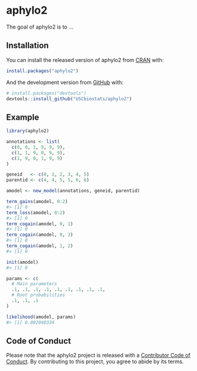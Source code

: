 
<!-- README.md is generated from README.Rmd. Please edit that file -->

# aphylo2

<!-- badges: start -->
<!-- badges: end -->

The goal of aphylo2 is to …

## Installation

You can install the released version of aphylo2 from
[CRAN](https://CRAN.R-project.org) with:

``` r
install.packages("aphylo2")
```

And the development version from [GitHub](https://github.com/) with:

``` r
# install.packages("devtools")
devtools::install_github("USCbiostats/aphylo2")
```

## Example

``` r
library(aphylo2)

annotations <- list(
  c(0, 0, 1, 9, 9, 9),
  c(1, 1, 9, 0, 9, 9),
  c(1, 9, 0, 1, 9, 9)
)

geneid   <- c(0, 1, 2, 3, 4, 5)
parentid <- c(4, 4, 5, 5, 6, 6)

amodel <- new_model(annotations, geneid, parentid)

term_gains(amodel, 0:2)
#> [1] 0
term_loss(amodel, 0:2)
#> [1] 0
term_cogain(amodel, 0, 1)
#> [1] 0
term_cogain(amodel, 0, 2)
#> [1] 0
term_cogain(amodel, 1, 2)
#> [1] 0

init(amodel)
#> [1] 0

params <- c(
  # Main parameters
  .1, .1, .1, .1, .1, .1, .1, .1, .1,
  # Root probabilities
  .1, .1, .1
)

likelihood(amodel, params)
#> [1] 0.002040334
```

## Code of Conduct

Please note that the aphylo2 project is released with a [Contributor
Code of
Conduct](https://contributor-covenant.org/version/2/0/CODE_OF_CONDUCT.html).
By contributing to this project, you agree to abide by its terms.
